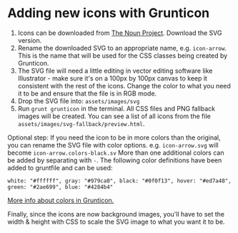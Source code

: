 # Adding new icons with Grunticon
1. Icons can be downloaded from [The Noun Project](http://thenounproject.com/). Download the SVG version.
1. Rename the downloaded SVG to an appropriate name, e.g. `icon-arrow`. This is the name that will be used for the CSS classes being created by Grunticon.  
1. The SVG file will need a little editing in vector editing software like Illustrator - make sure it's on a 100px by 100px canvas to keep it consistent with the rest of the icons. Change the color to what you need it to be and ensure that the file is in RGB mode. 
1. Drop the SVG file into: `assets/images/svg`
1. Run `grunt grunticon` in the terminal. All CSS files and PNG fallback images will be created. You can see a list of all icons from the file `assets/images/svg-fallback/preview.html`.

Optional step: If you need the icon to be in more colors than the original, you can rename the SVG file with color options. e.g. `icon-arrow.svg` will become `icon-arrow.colors-black.sv` More than one additional colors can be added by separating with `-`. The following color definitions have been added to gruntfile and can be used:  

    white: "#ffffff", gray: "#979ca0", black: "#0f0f13", hover: "#ed7a48", green: "#2ae699", blue: "#4284b4"
  
[More info about colors in Grunticon.](https://github.com/filamentgroup/grunticon#automating-color-variations)

Finally, since the icons are now background images, you'll have to set the width & height with CSS to scale the SVG image to what you want it to be. 
